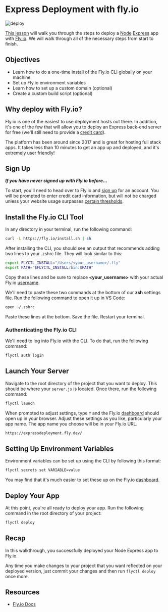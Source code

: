 # Express Deployment with fly.io

![deploy](./images/readme-banner.png)

[This lesson]() will walk you through the steps to deploy a [Node](https://nodejs.org/) [Express](https://expressjs.com/) app with [Fly.io](https://fly.io/). We will walk through all of the necessary steps from start to finish.

## Objectives

- Learn how to do a one-time install of the Fly.io CLI globally on your machine
- Set up Fly.io environment variables
- Learn how to set up a custom domain (optional)
- Create a custom build script (optional)

## Why deploy with Fly.io?

Fly.io is one of the easiest to use deployment hosts out there. In addition, it's one of the few that will allow you to deploy an Express back-end server for free (we'll still need to provide a [credit card](https://fly.io/docs/about/pricing/)).
        
The platform has been around since 2017 and is great for hosting full stack apps. It takes less than 10 minutes to get an app up and deployed, and it's extremely user friendly!

## Sign Up

***If you have never signed up with Fly.io before...***

To start, you'll need to head over to Fly.io and [sign up](https://fly.io/app/sign-up) for an account. You will be prompted to enter credit card information, but will not be charged unless your website usage surpasses [certain thresholds](https://fly.io/docs/about/pricing/#free-allowances).

## Install the Fly.io CLI Tool

In any directory in your terminal, run the following command:

```sh
curl -L https://fly.io/install.sh | sh
```

After installing the CLI, you should see an output that recommends adding two lines to your .zshrc file. They will look similar to this:

```sh
export FLYCTL_INSTALL="/Users/<your_username>/.fly"
export PATH="$FLYCTL_INSTALL/bin:$PATH"
```

Copy these lines and be sure to replace **<your_username>** with your actual Fly.io [username](https://fly.io/user/settings).

We'll need to paste these two commands at the bottom of our <b>zsh</b> settings file. Run the following command to open it up in VS Code:

```sh
open ~/.zshrc
```

Paste these lines at the bottom. Save the file. Restart your terminal.

### Authenticating the Fly.io CLI

We'll need to log into Fly.io with the CLI. To do that, run the following command:

```sh
flyctl auth login
```

## Launch Your Server

Navigate to the root directory of the project that you want to deploy. This should be where your `server.js` is located. Once there, run the following command:

```sh
flyctl launch
```

When prompted to adjust settings, type `Y` and the Fly.io [dashboard](https://fly.io/dashboard) should open up in your browser. Adjust these settings as you like, particularly your app name. The app name you choose will be in your Fly.io URL.

```sh
https://expressdeployment.fly.dev/
```

## Setting Up Environment Variables

Environment variables can be set up using the CLI by following this format:

```sh
flyctl secrets set VARIABLE=value
```

You may find that it's much easier to set these up on the Fly.io [dashboard](https://fly.io/dashboard).

## Deploy Your App

At this point, you're all ready to deploy your app. Run the following command in the root directory of your project:

```sh
flyctl deploy
```

## Recap

In this walkthrough, you successfully deployed your Node Express app to Fly.io.

Any time you make changes to your project that you want reflected on your deployed version, just commit your changes and then run `flyctl deploy` once more.

## Resources

- [Fly.io Docs](https://fly.io/docs/)

